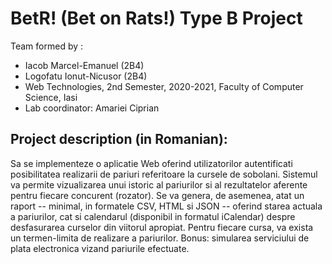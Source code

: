 # BetR! (Bet on Rats!) Type B Project
Team formed by :
* Iacob Marcel-Emanuel (2B4)
* Logofatu Ionut-Nicusor (2B4)
* Web Technologies, 2nd Semester, 2020-2021, Faculty of Computer Science, Iasi
* Lab coordinator: Amariei Ciprian

## Project description (in Romanian):

Sa se implementeze o aplicatie Web oferind utilizatorilor autentificati posibilitatea realizarii de pariuri referitoare la cursele de sobolani. Sistemul va permite vizualizarea unui istoric al pariurilor si al rezultatelor aferente pentru fiecare concurent (rozator). Se va genera, de asemenea, atat un raport -- minimal, in formatele CSV, HTML si JSON -- oferind starea actuala a pariurilor, cat si calendarul (disponibil in formatul iCalendar) despre desfasurarea curselor din viitorul apropiat. Pentru fiecare cursa, va exista un termen-limita de realizare a pariurilor. Bonus: simularea serviciului de plata electronica vizand pariurile efectuate.



